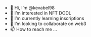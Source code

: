 - 👋 Hi, I’m @kevabel98
- 👀 I’m interested in NFT DODL
- 🌱 I’m currently learning inscriptions
- 💞️ I’m looking to collaborate on web3
- 📫 How to reach me ...

<!---
kevabel98/kevabel98 is a ✨ special ✨ repository because its `README.md` (this file) appears on your GitHub profile.
You can click the Preview link to take a look at your changes.
--->
